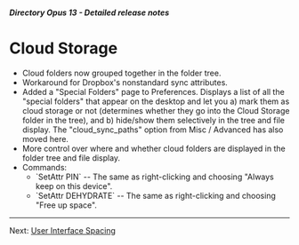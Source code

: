 ##### Directory Opus 13 - Detailed release notes

# Cloud Storage

- Cloud folders now grouped together in the folder tree.
- Workaround for Dropbox's nonstandard sync attributes.
- Added a "Special Folders" page to Preferences. Displays a list of all the "special folders" that appear on the desktop and let you a) mark them as cloud storage or not (determines whether they go into the Cloud Storage folder in the tree), and b) hide/show them selectively in the tree and file display. The "cloud_sync_paths" option from Misc / Advanced has also moved here.
- More control over where and whether cloud folders are displayed in the folder tree and file display.
- Commands:
  - \`SetAttr PIN\` -- The same as right-clicking and choosing "Always keep on this device".
  - \`SetAttr DEHYDRATE\` -- The same as right-clicking and choosing "Free up space".

------------------------------------------------------------------------

Next: [User Interface Spacing](/Manual/release_history/opus13_detailed/ui_spacing.md)
